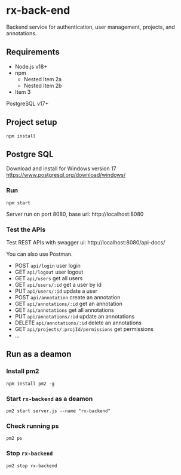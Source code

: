 # rx-back-end
Backend service for authentication, user management, projects, and annotations.

## Requirements

* Node.js v18+
* npm
  * Nested Item 2a
  * Nested Item 2b
* Item 3
 

PostgreSQL
 v17+


## Project setup
```
npm install
```
## Postgre SQL

Download and install for Windows version 17
https://www.postgresql.org/download/windows/


### Run
```
npm start
```
Server run on port 8080, base url: http://localhost:8080

### Test the APIs
Test REST APIs with swagger ui: http://localhost:8080/api-docs/

You can also use Postman.
- POST `api/login` user login
- GET `api/logout` user logout
- GET `api/users` get all users
- GET `api/users/:id` get a user by id
- PUT `api/users/:id` update a user
- POST `api/annotation` create an annotation
- GET `api/annotations/:id` get an annotation
- GET `api/annotations` get all annotations
- PUT `api/annotations/:id` update an annotations
- DELETE `api/annotations/:id` delete an annotations
- GET `api/projects/:projId/permissions` get permissions
- ...

## Run as a deamon

### Install pm2
```
npm install pm2 -g
```

### Start `rx-backend` as a deamon
```
pm2 start server.js --name "rx-backend"

```

### Check running ps
```
pm2 ps
```

### Stop `rx-backend`
```
pm2 stop rx-backend
```

